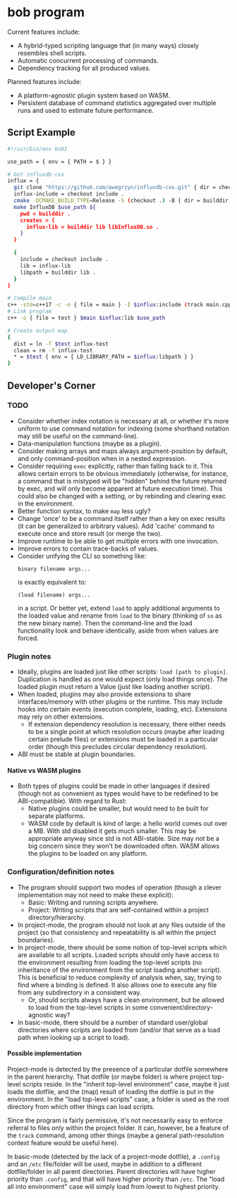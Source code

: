# bob program

Current features include:

* A hybrid-typed scripting language that (in many ways) closely resembles 
shell scripts.
* Automatic concurrent processing of commands.
* Dependency tracking for all produced values.

Planned features include:
* A platform-agnostic plugin system based on WASM.
* Persistent database of command statistics aggregated over multiple runs and
used to estimate future performance.

## Script Example

```sh
#!/usr/bin/env bob1

use_path = { env = { PATH = $ } }

# Get influxdb-cxx
influx = {
  git clone "https://github.com/awegrzyn/influxdb-cxx.git" { dir = checkout }
  influx-include = checkout include .
  cmake -DCMAKE_BUILD_TYPE=Release -S (checkout .) -B { dir = builddir } $use_path
  make InfluxDB $use_path ${
    pwd = builddir .
    creates = {
      influx-lib = builddir lib libInfluxDB.so .
    }
  }

  {
    include = checkout include .
    lib = influx-lib
    libpath = builddir lib .
  }
}

# Compile main
c++ -std=c++17 -c -o { file = main } -I $influx:include (track main.cpp)
# Link program
c++ -o { file = test } $main $influx:lib $use_path

# Create output map
{
  dist = ln -f $test influx-test
  clean = rm -f influx-test
  * = $test { env = { LD_LIBRARY_PATH = $influx:libpath } }
}
```

## Developer's Corner

### TODO
* Consider whether index notation is necessary at all, or whether it's more
  uniform to use command notation for indexing (some shorthand notation may
  still be useful on the command-line).
* Data-manipulation functions (maybe as a plugin).
* Consider making arrays and maps always argument-position by default, and only
  command-position when in a nested expression.
* Consider requiring `exec` explicitly, rather than falling back to it. This
  allows certain errors to be obvious immediately (otherwise, for instance, a
  command that is mistyped will be "hidden" behind the future returned by exec,
  and will only become apparent at future execution time). This could also be
  changed with a setting, or by rebinding and clearing exec in the environment.
* Better function syntax, to make `map` less ugly?
* Change 'once' to be a command itself rather than a key on exec results (it can
  be generalized to arbitrary values). Add 'cache' command to execute once and
  store result (or merge the two).
* Improve runtime to be able to get multiple errors with one invocation.
* Improve errors to contain trace-backs of values.
* Consider unifying the CLI so something like:
  ```
  binary filename args...
  ```
  is exactly equivalent to:
  ```
  (load filename) args...
  ```
  in a script. Or better yet, extend `load` to apply additional arguments to the
  loaded value and rename from `load` to the binary (thinking of `so` as the new
  binary name). Then the command-line and the load functionality look and behave
  identically, aside from when values are forced.

### Plugin notes
* Ideally, plugins are loaded just like other scripts: `load [path to plugin]`.
  Duplication is handled as one would expect (only load things once). The loaded
  plugin must return a Value (just like loading another script).
* When loaded, plugins may also provide extensions to share interfaces/memory
  with other plugins or the runtime. This may include hooks into certain events
  (execution complete, loading, etc). Extensions may rely on other extensions.
  * If extension dependency resolution is necessary, there either needs to be a
    single point at which resolution occurs (maybe after loading certain prelude
    files) or extensions must be loaded in a particular order (though this
    precludes circular dependency resolution).
* ABI must be stable at plugin boundaries.

#### Native vs WASM plugins
* Both types of plugins could be made in other languages if desired (though not
  as convenient as types would have to be redefined to be ABI-compatible).
  With regard to Rust:
  * Native plugins could be smaller, but would need to be built for separate
    platforms.
  * WASM code by default is kind of large: a hello world comes out over a MB.
    With std disabled it gets much smaller. This may be appropriate anyway since
    std is not ABI-stable. Size may not be a big concern since they won't be
    downloaded often. WASM allows the plugins to be loaded on any platform.

### Configuration/definition notes
* The program should support two modes of operation (though a clever
  implementation may not need to make these explicit):
  * Basic: Writing and running scripts anywhere.
  * Project: Writing scripts that are self-contained within a project
    directory/hierarchy.
* In project-mode, the program should not look at any files outside of the
  project (so that consistency and repeatability is all within the project
  boundaries).
* In project-mode, there should be some notion of top-level scripts which are
  available to all scripts. Loaded scripts should only have access to the
  environment resulting from loading the top-level scripts (no inheritance of
  the environment from the script loading another script). This is beneficial to
  reduce complexity of analysis when, say, trying to find where a binding is
  defined. It also allows one to execute any file from any subdirectory in a
  consistent way.
  * Or, should scripts always have a clean environment, but be allowed to load
    from the top-level scripts in some convenient/directory-agnostic way?
* In basic-mode, there should be a number of standard user/global directories
  where scripts are loaded from (and/or that serve as a load path when looking
  up a script to load).

#### Possible implementation
Project-mode is detected by the presence of a particular dotfile somewhere in
the parent hierarchy. That dotfile (or maybe folder) is where project top-level
scripts reside. In the "inherit top-level environment" case, maybe it just loads
the dotfile, and the (map) result of loading the dotfile is put in the
environment. In the "load top-level scripts" case, a folder is used as the root
directory from which other things can load scripts.

Since the program is fairly permissive, it's not necessarily easy to enforce
referral to files only within the project folder. It can, however, be a feature
of the `track` command, among other things (maybe a general path-resolution
context feature would be useful here).

In basic-mode (detected by the lack of a project-mode dotfile), a `.config` and an
`/etc` file/folder will be used, maybe in addition to a different dotfile/folder
in all parent directories. Parent directories will have higher priority than
`.config`, and that will have higher priority than `/etc`. The "load all into
environment" case will simply load from lowest to highest priority.
